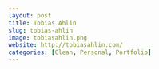 ```yaml
---
layout: post
title: Tobias Ahlin
slug: tobias-ahlin
image: tobiasahlin.png
website: http://tobiasahlin.com/
categories: [Clean, Personal, Portfolio]
---
```

